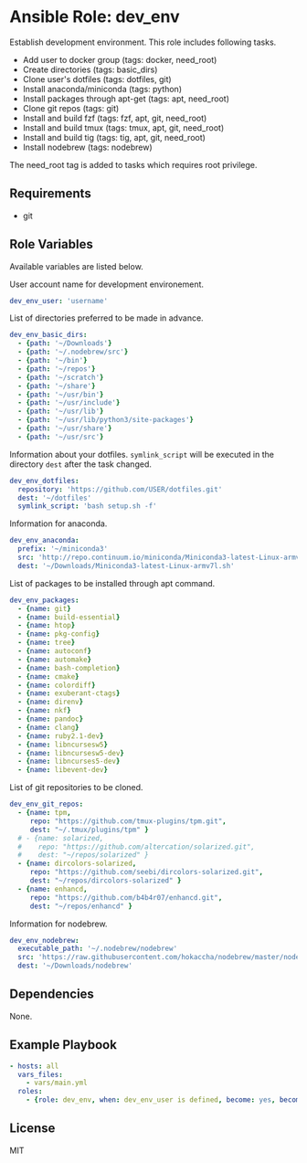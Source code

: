 Ansible Role: dev_env
=========

Establish development environment.
This role includes following tasks.

- Add user to docker group (tags: docker, need_root)
- Create directories (tags: basic_dirs)
- Clone user's dotfiles (tags: dotfiles, git)
- Install anaconda/miniconda (tags: python)
- Install packages through apt-get (tags: apt, need_root)
- Clone git repos (tags: git)
- Install and build fzf (tags: fzf, apt, git, need_root)
- Install and build tmux (tags: tmux, apt, git, need_root)
- Install and build tig (tags: tig, apt, git, need_root)
- Install nodebrew (tags: nodebrew)

The need_root tag is added to tasks which requires root privilege.

Requirements
------------

- git

Role Variables
--------------

Available variables are listed below.

User account name for development environement.

``` yaml
dev_env_user: 'username'
```

List of directories preferred to be made in advance.

``` yaml
dev_env_basic_dirs:
  - {path: '~/Downloads'}
  - {path: '~/.nodebrew/src'}
  - {path: '~/bin'}
  - {path: '~/repos'}
  - {path: '~/scratch'}
  - {path: '~/share'}
  - {path: '~/usr/bin'}
  - {path: '~/usr/include'}
  - {path: '~/usr/lib'}
  - {path: '~/usr/lib/python3/site-packages'}
  - {path: '~/usr/share'}
  - {path: '~/usr/src'}
```

Information about your dotfiles.
`symlink_script` will be executed in the directory `dest` after the task changed.

``` yaml
dev_env_dotfiles:
  repository: 'https://github.com/USER/dotfiles.git'
  dest: '~/dotfiles'
  symlink_script: 'bash setup.sh -f'
```

Information for anaconda.

``` yaml
dev_env_anaconda:
  prefix: '~/miniconda3'
  src: 'http://repo.continuum.io/miniconda/Miniconda3-latest-Linux-armv7l.sh'
  dest: '~/Downloads/Miniconda3-latest-Linux-armv7l.sh'
```

List of packages to be installed through apt command.

``` yaml
dev_env_packages:
  - {name: git}
  - {name: build-essential}
  - {name: htop}
  - {name: pkg-config}
  - {name: tree}
  - {name: autoconf}
  - {name: automake}
  - {name: bash-completion}
  - {name: cmake}
  - {name: colordiff}
  - {name: exuberant-ctags}
  - {name: direnv}
  - {name: nkf}
  - {name: pandoc}
  - {name: clang}
  - {name: ruby2.1-dev}
  - {name: libncursesw5}
  - {name: libncursesw5-dev}
  - {name: libncurses5-dev}
  - {name: libevent-dev}
```

List of git repositories to be cloned.

``` yaml
dev_env_git_repos:
  - {name: tpm,
     repo: "https://github.com/tmux-plugins/tpm.git",
     dest: "~/.tmux/plugins/tpm" }
  # - {name: solarized,
  #    repo: "https://github.com/altercation/solarized.git",
  #    dest: "~/repos/solarized" }
  - {name: dircolors-solarized,
     repo: "https://github.com/seebi/dircolors-solarized.git",
     dest: "~/repos/dircolors-solarized" }
  - {name: enhancd,
     repo: "https://github.com/b4b4r07/enhancd.git",
     dest: "~/repos/enhancd" }
```

Information for nodebrew.

``` yaml
dev_env_nodebrew:
  executable_path: '~/.nodebrew/nodebrew'
  src: 'https://raw.githubusercontent.com/hokaccha/nodebrew/master/nodebrew'
  dest: '~/Downloads/nodebrew'
```


Dependencies
------------

None.

Example Playbook
----------------

``` yaml
- hosts: all
  vars_files:
    - vars/main.yml
  roles:
    - {role: dev_env, when: dev_env_user is defined, become: yes, become_user: '{{dev_env_user}}'}
```


License
-------

MIT

